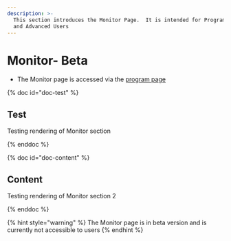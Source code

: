 ```yaml
---
description: >-
  This section introduces the Monitor Page.  It is intended for Program Users
  and Advanced Users
---
```


# Monitor- Beta

* The Monitor page is accessed via the [program page](https://program-user-docs.preignition.org/~/edit/drafts/-LFMf79wbvb88HHUPzQV/users-program-and-advanced/portfolio)​

{% doc id="doc-test" %}
## Test 
Testing rendering of Monitor section

{% enddoc %}

{% doc id="doc-content" %}
## Content
Testing rendering of Monitor section 2

{% enddoc %}

{% hint style="warning" %}
The Monitor page is in beta version and is currently not accessible to users
{% endhint %}



